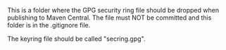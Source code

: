 This is a folder where the GPG security ring file should be dropped when publishing to Maven Central.
The file must NOT be committed and this folder is in the .gitignore file.

The keyring file should be called "secring.gpg".

